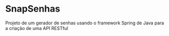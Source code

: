 # SnapSenhas
Projeto de um gerador de senhas usando o framework Spring de Java para a criação de uma API RESTful
